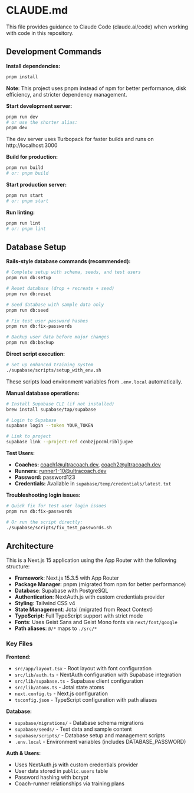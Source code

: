 # CLAUDE.md

This file provides guidance to Claude Code (claude.ai/code) when working with code in this repository.

## Development Commands

**Install dependencies:**
```bash
pnpm install
```
**Note**: This project uses pnpm instead of npm for better performance, disk efficiency, and stricter dependency management.

**Start development server:**
```bash
pnpm run dev
# or use the shorter alias:
pnpm dev
```
The dev server uses Turbopack for faster builds and runs on http://localhost:3000

**Build for production:**
```bash
pnpm run build
# or: pnpm build
```

**Start production server:**
```bash
pnpm run start
# or: pnpm start
```

**Run linting:**
```bash
pnpm run lint
# or: pnpm lint
```

## Database Setup

**Rails-style database commands (recommended):**
```bash
# Complete setup with schema, seeds, and test users
pnpm run db:setup

# Reset database (drop + recreate + seed)
pnpm run db:reset

# Seed database with sample data only
pnpm run db:seed

# Fix test user password hashes
pnpm run db:fix-passwords

# Backup user data before major changes
pnpm run db:backup
```

**Direct script execution:**
```bash
# Set up enhanced training system
./supabase/scripts/setup_with_env.sh
```
These scripts load environment variables from `.env.local` automatically.

**Manual database operations:**
```bash
# Install Supabase CLI (if not installed)
brew install supabase/tap/supabase

# Login to Supabase
supabase login --token YOUR_TOKEN

# Link to project
supabase link --project-ref ccnbzjpccmlribljugve
```

**Test Users:**
- **Coaches:** coach1@ultracoach.dev, coach2@ultracoach.dev
- **Runners:** runner1-10@ultracoach.dev
- **Password:** password123
- **Credentials:** Available in `supabase/temp/credentials/latest.txt`

**Troubleshooting login issues:**
```bash
# Quick fix for test user login issues
pnpm run db:fix-passwords

# Or run the script directly:
./supabase/scripts/fix_test_passwords.sh
```

## Architecture

This is a Next.js 15 application using the App Router with the following structure:

- **Framework**: Next.js 15.3.5 with App Router
- **Package Manager**: pnpm (migrated from npm for better performance)
- **Database**: Supabase with PostgreSQL
- **Authentication**: NextAuth.js with custom credentials provider
- **Styling**: Tailwind CSS v4
- **State Management**: Jotai (migrated from React Context)
- **TypeScript**: Full TypeScript support with strict mode
- **Fonts**: Uses Geist Sans and Geist Mono fonts via `next/font/google`
- **Path aliases**: `@/*` maps to `./src/*`

### Key Files

**Frontend:**
- `src/app/layout.tsx` - Root layout with font configuration
- `src/lib/auth.ts` - NextAuth configuration with Supabase integration
- `src/lib/supabase.ts` - Supabase client configuration
- `src/lib/atoms.ts` - Jotai state atoms
- `next.config.ts` - Next.js configuration
- `tsconfig.json` - TypeScript configuration with path aliases

**Database:**
- `supabase/migrations/` - Database schema migrations
- `supabase/seeds/` - Test data and sample content
- `supabase/scripts/` - Database setup and management scripts
- `.env.local` - Environment variables (includes DATABASE_PASSWORD)

**Auth & Users:**
- Uses NextAuth.js with custom credentials provider
- User data stored in `public.users` table
- Password hashing with bcrypt
- Coach-runner relationships via training plans